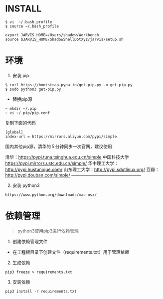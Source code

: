 

# INSTALL

``` shell
$ vi  ~/.bash_profile
$ source ~/.bash_profile

export JARVIS_HOME=/Users/shadow/Workbench
source $JARVIS_HOME/ShadowShellDotXyz/jarvis/setup.sh

```

# 环境

1. 安装 pip

``` SHELL
$ curl https://bootstrap.pypa.io/get-pip.py -o get-pip.py  
$ sudo python3 get-pip.py  
```

- 替换pip源

``` shell
~ mkdir ~/.pip
~ vi ~/.pip/pip.conf
```
复制下面的代码
``` shell
[global]
index-url = https://mirrors.aliyun.com/pypi/simple
```

国内其他pip源，清华的５分钟同步一次官网，建议使用

清华：https://pypi.tuna.tsinghua.edu.cn/simple
中国科技大学 https://pypi.mirrors.ustc.edu.cn/simple/
华中理工大学：http://pypi.hustunique.com/
山东理工大学：http://pypi.sdutlinux.org/
豆瓣：http://pypi.douban.com/simple/
————————————————

2. 安装 python3

```
https://www.python.org/downloads/mac-osx/
```

# 依赖管理

> python3使用pip3进行依赖管理

1. 创建依赖管理文件

- 在工程根目录下创建文件（requirements.txt）用于管理依赖

2. 生成依赖
``` SHELL
pip3 freeze > requirements.txt
```

3. 安装依赖
``` SHELL
pip3 install -r requirements.txt
```

